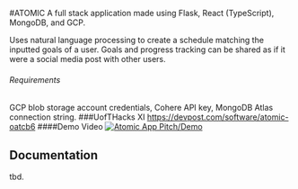#ATOMIC
A full stack application made using Flask, React (TypeScript), MongoDB, and GCP.

Uses natural language processing to create a schedule matching the inputted goals of a user. Goals and progress tracking can be shared as if it were a social media post with other users.
###### Requirements
GCP blob storage account credentials, Cohere API key, MongoDB Atlas connection string.
###UofTHacks XI
https://devpost.com/software/atomic-oatcb6
####Demo Video
[![Atomic App Pitch/Demo](https://img.youtube.com/vi/miuACyarTks/3.jpg)](https://www.youtube.com/watch?v=miuACyarTks)

## Documentation
tbd.
